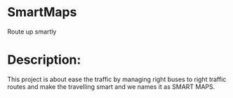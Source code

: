 # SmartMaps
Route up smartly
# Description:
This project is about ease the traffic by managing right buses to right traffic routes and make the travelling smart and we names it as SMART MAPS.
